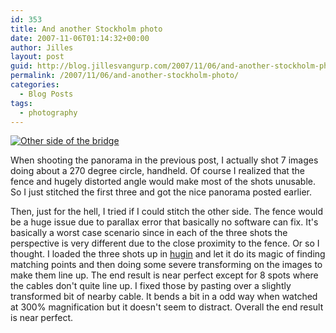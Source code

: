 ```yaml
---
id: 353
title: And another Stockholm photo
date: 2007-11-06T01:14:32+00:00
author: Jilles
layout: post
guid: http://blog.jillesvangurp.com/2007/11/06/and-another-stockholm-photo/
permalink: /2007/11/06/and-another-stockholm-photo/
categories:
  - Blog Posts
tags:
  - photography
---
```

[![Other side of the bridge](https://www.jillesvangurp.com/Album/2007/2007-10%20-%20Stockholm/IMG_2381bb.jpg)](https://www.jillesvangurp.com/Album/2007/2007-10%20-%20Stockholm/IMG_2381bb.jpg)

When shooting the panorama in the previous post, I actually shot 7 images doing about a 270 degree circle, handheld. Of course I realized that the fence and hugely distorted angle would make most of the shots unusable. So I just stitched the first three and got the nice panorama posted earlier. 

Then, just for the hell, I tried if I could stitch the other side. The fence would be a huge issue due to parallax error that basically no software can fix. It's basically a worst case scenario since in each of the three shots the perspective is very different due to the close proximity to the fence. Or so I thought. I loaded the three shots up in [hugin](http://hugin.sourceforge.net/) and let it do its magic of finding matching points and then doing some severe transforming on the images to make them line up. The end result is near perfect except for 8 spots where the cables don't quite line up. I fixed those by pasting over a slightly transformed bit of nearby cable. It bends a bit in a odd way when watched at 300% magnification but it doesn't seem to distract. Overall the end result is near perfect.

